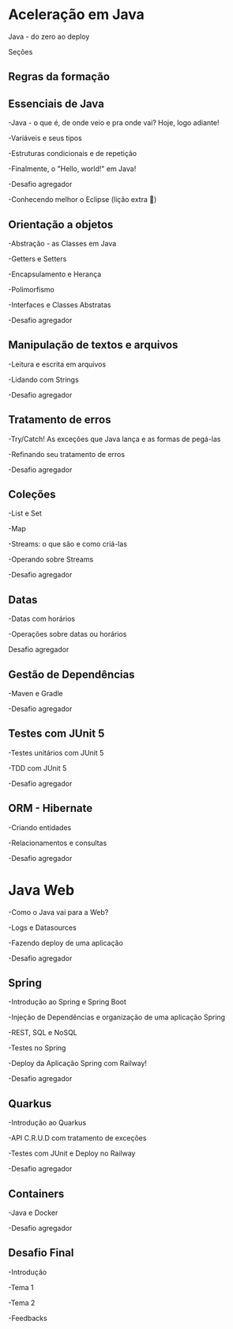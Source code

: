 # Aceleração em Java

Java - do zero ao deploy

Seções

## Regras da formação

## Essenciais de Java

-Java - o que é, de onde veio e pra onde vai? Hoje, logo adiante!

-Variáveis e seus tipos

-Estruturas condicionais e de repetição

-Finalmente, o "Hello, world!" em Java!

-Desafio agregador

-Conhecendo melhor o Eclipse (lição extra 🚀)

## Orientação a objetos

-Abstração - as Classes em Java

-Getters e Setters

-Encapsulamento e Herança

-Polimorfismo

-Interfaces e Classes Abstratas

-Desafio agregador

## Manipulação de textos e arquivos

-Leitura e escrita em arquivos

-Lidando com Strings

-Desafio agregador

## Tratamento de erros

-Try/Catch! As exceções que Java lança e as formas de pegá-las

-Refinando seu tratamento de erros

-Desafio agregador

## Coleções

-List e Set

-Map

-Streams: o que são e como criá-las

-Operando sobre Streams

-Desafio agregador

## Datas

-Datas com horários

-Operações sobre datas ou horários

Desafio agregador

## Gestão de Dependências

-Maven e Gradle

-Desafio agregador

## Testes com JUnit 5

-Testes unitários com JUnit 5

-TDD com JUnit 5

-Desafio agregador

## ORM - Hibernate

-Criando entidades

-Relacionamentos e consultas

-Desafio agregador

# Java Web

-Como o Java vai para a Web?

-Logs e Datasources

-Fazendo deploy de uma aplicação

-Desafio agregador

## Spring

-Introdução ao Spring e Spring Boot

-Injeção de Dependências e organização de uma aplicação Spring

-REST, SQL e NoSQL

-Testes no Spring

-Deploy da Aplicação Spring com Railway!

-Desafio agregador

## Quarkus

-Introdução ao Quarkus

-API C.R.U.D com tratamento de exceções

-Testes com JUnit e Deploy no Railway

-Desafio agregador

## Containers

-Java e Docker

-Desafio agregador

## Desafio Final

-Introdução

-Tema 1

-Tema 2

-Feedbacks
